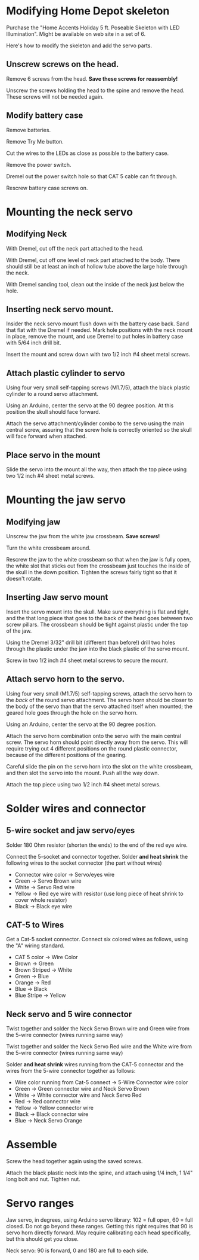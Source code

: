 # Modifying Home Depot skeleton

Purchase the "Home Accents Holiday 5 ft. Poseable Skeleton with LED Illumination". Might be available on web site in a set of 6.

Here's how to modify the skeleton and add the servo parts.

## Unscrew screws on the head.

Remove 6 screws from the head. **Save these screws for reassembly!**

Unscrew the screws holding the head to the spine and remove the head. 
These screws will not be needed again.

## Modify battery case

Remove batteries.

Remove Try Me button.

Cut the wires to the LEDs as close as possible to the battery case.

Remove the power switch.

Dremel out the power switch hole so that CAT 5 cable can fit through.

Rescrew battery case screws on.

# Mounting the neck servo

## Modifying Neck

With Dremel, cut off the neck part attached to the head.

With Dremel, cut off one level of neck part attached to the body. There should still be at 
least an inch of hollow tube above the large hole through the neck.

With Dremel sanding tool, clean out the inside of the neck just below the hole.

## Inserting neck servo mount.

Insider the neck servo mount flush down with the battery case back. Sand that flat with the
Dremel if needed. Mark hole positions with the neck mount in place, remove the mount, and use
Dremel to put holes in battery case with 5/64 inch drill bit. 

Insert the mount and screw down with two 1/2 inch #4 sheet metal screws.

## Attach plastic cylinder to servo

Using four very small self-tapping screws (M1.7/5), attach the black plastic cylinder to a round servo
attachment.

Using an Arduino, center the servo at the 90 degree position. At this position the skull should
face forward. 

Attach the servo attachment/cylinder combo to the servo using the main central screw, assuring that
the screw hole is correctly oriented so the skull will face forward when attached.

## Place servo in the mount

Slide the servo into the mount all the way, then attach the top piece using two 1/2 inch #4 sheet metal screws.

# Mounting the jaw servo

## Modifying jaw 

Unscrew the jaw from the white jaw crossbeam. **Save screws!**

Turn the white crossbeam around.

Rescrew the jaw to the white crossbeam so that when the jaw is fully open, the white slot
that sticks out from the crossbeam just touches the inside of the skull in the down position. 
Tighten the screws fairly tight so that it doesn't rotate.

## Inserting Jaw servo mount

Insert the servo mount into the skull. Make sure everything is flat and tight, and the that long 
piece that goes to the back of the head goes between two screw pillars. The crossbeam should be tight
against plastic under the top of the jaw.

Using the Dremel 3/32" drill bit (different than before!) drill two holes through the plastic under the 
jaw into the black plastic of the servo mount.

Screw in two 1/2 inch #4 sheet metal screws to secure the mount.

## Attach servo horn to the servo.

Using four very small (M1.7/5) self-tapping screws, attach the servo horn to the *back* of the round servo attachment.
The servo horn should be closer to the body of the servo than that the servo attached itself when mounted; the
geared hole goes through the hole on the servo horn.

Using an Arduino, center the servo at the 90 degree position. 

Attach the servo horn combination onto the servo with the main central screw. The servo horn should point 
directly away from the servo. This will require trying out 4 different positions on the round plastic connector,
because of the different positions of the gearing.

Careful slide the pin on the servo horn into the slot on the white crossbeam, and then slot the servo into the 
mount. Push all the way down.

Attach the top piece using two 1/2 inch #4 sheet metal screws.

# Solder wires and connector

## 5-wire socket and jaw servo/eyes

Solder 180 Ohm resistor (shorten the ends) to the end of the red eye wire. 

Connect the 5-socket and connector together. Solder **and heat shrink** the following wires to the socket connector (the
part without wires)

* Connector wire color -> Servo/eyes wire
* Green -> Servo Brown wire
* White -> Servo Red wire
* Yellow -> Red eye wire with resistor (use long piece of heat shrink to cover whole resistor)
* Black -> Black eye wire

## CAT-5 to Wires

Get a Cat-5 socket connector. Connect six colored wires as follows, using the "A" wiring standard.

* CAT 5 color -> Wire Color
* Brown -> Green
* Brown Striped -> White
* Green -> Blue
* Orange -> Red
* Blue -> Black
* Blue Stripe -> Yellow

## Neck servo and 5 wire connector

Twist together and solder the Neck Servo Brown wire and Green wire from the 5-wire connector (wires running same way)

Twist together and solder the Neck Servo Red wire and the White wire from the 5-wire connector (wires running same way)

Solder **and heat shrink** wires running from the CAT-5 connector and the wires from the 5-wire connector together as follows:

* Wire color running from Cat-5 connect -> 5-Wire Connector wire color
* Green -> Green connector wire and Neck Servo Brown
* White -> White connector wire and Neck Servo Red
* Red  -> Red connector wire
* Yellow -> Yellow connector wire
* Black -> Black connector wire
* Blue -> Neck Servo Orange


# Assemble

Screw the head together again using the saved screws.

Attach the black plastic neck into the spine, and attach using 1/4 inch, 1 1/4" long bolt and nut. Tighten nut.


# Servo ranges

Jaw servo, in degrees, using Arduino servo library: 102 = full open, 60 = full closed.  Do not go beyond these ranges. 
Getting this right requires that 90 is servo horn directly forward. May require calibrating each head specifically, but
this should get you close.

Neck servo: 90 is forward, 0 and 180 are full to each side.
